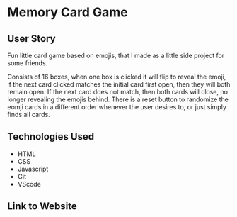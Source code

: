 # Memory Card Game

## User Story
Fun little card game based on emojis, that I made as a little side project for some friends. 

Consists of 16 boxes, when one box is clicked it will flip to reveal the emoji, if the next card clicked matches the initial card first open, then they will both remain open. If the next card does not match, then both cards will close, no longer revealing the emojis behind. There is a reset button to randomize the eomji cards in a different order whenever the user desires to, or just simply finds all cards.

## Technologies Used
- HTML
- CSS
- Javascript
- Git
- VScode

## Link to Website



